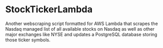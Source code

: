 # StockTickerLambda
Another webscraping script formatted for AWS Lambda that scrapes the Nasdaq managed list of all available stocks on Nasdaq as well as other major exchanges like NYSE and updates a PostgreSQL database storing those ticker symbols.
